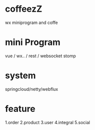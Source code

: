 # coffeezZ
wx miniprogram and coffe

# mini Program
 vue / wx.. / rest / websocket stomp
 
# system
springcloud/netty/webflux

# feature
1.order
2.product
3.user
4.integral
5.social
